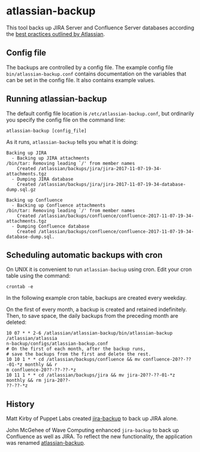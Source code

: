 # atlassian-backup

This tool backs up JIRA Server and Confluence Server databases according the
[best practices outlined by Atlassian](https://confluence.atlassian.com/adminjiraserver072/backing-up-data-828788079.html).

## Config file
The backups are controlled by a config file.  The example config file
`bin/atlassian-backup.conf` contains documentation on the variables that can be
set in the config file.  It also contains example values.

## Running atlassian-backup
The default config file location is `/etc/atlassian-backup.conf`, but ordinarily
you specify the config file on the command line:
```
atlassian-backup [config_file]
```

As it runs, `atlassian-backup` tells you what it is doing:
```
Backing up JIRA
  - Backing up JIRA attachments
/bin/tar: Removing leading `/' from member names
    Created /atlassian/backups/jira/jira-2017-11-07-19-34-attachments.tgz
  - Dumping JIRA database
    Created /atlassian/backups/jira/jira-2017-11-07-19-34-database-dump.sql.gz

Backing up Confluence
  - Backing up Confluence attachments
/bin/tar: Removing leading `/' from member names
    Created /atlassian/backups/confluence/confluence-2017-11-07-19-34-attachments.tgz
  - Dumping Confluence database
    Created /atlassian/backups/confluence/confluence-2017-11-07-19-34-database-dump.sql.
```

## Scheduling automatic backups with cron
On UNIX it is convenient to run `atlassian-backup` using cron.  Edit your cron
table using the command:
```
crontab -e
```
In the following example cron table, backups are created every weekday.

On the first of every month, a backup is created and retained indefinitely.
Then, to save space, the daily backups from the preceding month are deleted:
```
10 07 * * 2-6 /atlassian/atlassian-backup/bin/atlassian-backup /atlassian/atlassia
n-backup/configs/atlassian-backup.conf
# On the first of each month, after the backup runs,
# save the backups from the first and delete the rest.
10 10 1 * * cd /atlassian/backups/confluence && mv confluence-20??-??-01-*z monthly && r
m confluence-20??-??-??-*z
10 11 1 * * cd /atlassian/backups/jira && mv jira-20??-??-01-*z monthly && rm jira-20??-
??-??-*z
```

## History

Matt Kirby of Puppet Labs created
[jira-backup](https://github.com/puppetlabs/jira-backup) to back up JIRA alone.

John McGehee of Wave Computing enhanced `jira-backup` to back up Confluence as
well as JIRA.  To reflect the new functionality, the application was renamed
[atlassian-backup](https://github.com/jmcgeheeiv/atlassian-backup).
